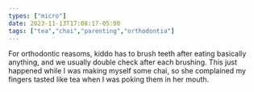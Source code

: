 ```yaml
---
types: ["micro"]
date: 2023-11-13T17:08:17-05:00
tags: ["tea","chai","parenting","orthodontia"]
---
```

For orthodontic reasoms, kiddo has to brush teeth after eating basically anything, and we usually double check after each brushing. This just happened while I was making myself some chai, so she complained my fingers tasted like tea when I was poking them in her mouth.
